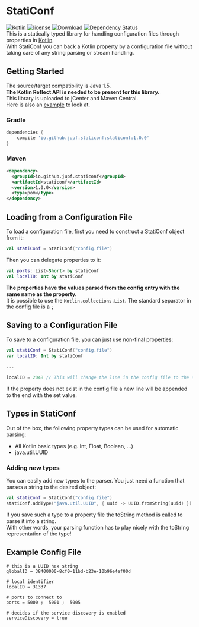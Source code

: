 # StatiConf
[![Kotlin](https://img.shields.io/badge/Kotlin-1.0.1-blue.svg?style=flat) ](https://kotlinlang.org/)[![license](https://img.shields.io/badge/license-MIT-blue.svg?style=flat) ](LICENSE)[ ![Download](https://api.bintray.com/packages/jupf/maven/StatiConf/images/download.svg) ](https://bintray.com/jupf/maven/StatiConf/_latestVersion) [![Dependency Status](https://www.versioneye.com/user/projects/57134c19fcd19a00415b1a6c/badge.svg)](https://www.versioneye.com/user/projects/57134c19fcd19a00415b1a6c)  
This is a statically typed library for handling configuration files through properties in [Kotlin](https://kotlinlang.org).  
With StatiConf you can back a Kotlin property by a configuration file without taking care of any string parsing or stream handling.   

## Getting Started
The source/target compatibility is Java 1.5.  
__The Kotlin Reflect API is needed to be present for this library.__  
This library is uploaded to jCenter and Maven Central.  
Here is also an [example](src/main/kotlin/de/jupf/staticonf/example/example.kt) to look at.

### Gradle
```gradle
dependencies {
    compile 'io.github.jupf.staticonf:staticonf:1.0.0'
}
```

### Maven
```xml
<dependency>
  <groupId>io.github.jupf.staticonf</groupId>
  <artifactId>staticonf</artifactId>
  <version>1.0.0</version>
  <type>pom</type>
</dependency>
```

## Loading from a Configuration File
To load a configuration file, first you need to construct a StatiConf object from it:  
```Kotlin
val statiConf = StatiConf("config.file")
```
Then you can delegate properties to it:
```Kotlin
val ports: List<Short> by statiConf
val localID: Int by statiConf
```
__The properties have the values parsed from the config entry with the same name as the property.__  
It is possible to use the `Kotlin.collections.List`. The standard separator in the config file is a `;`

## Saving to a Configuration File
To save to a configuration file, you can just use non-final properties:
```Kotlin
val statiConf = StatiConf("config.file")
var localID: Int by statiConf

...

localID = 2048 // This will change the line in the config file to the set value.
```
If the property does not exist in the config file a new line will be appended to the end with the set value.  

## Types in StatiConf
Out of the box, the following property types can be used for automatic parsing:
* All Kotlin basic types (e.g. Int, Float, Boolean, ...)
* java.util.UUID

### Adding new types
You can easily add new types to the parser. You just need a function that parses a string to the desired object:
```Kotlin
val statiConf = StatiConf("config.file")
statiConf.addType("java.util.UUID", { uuid -> UUID.fromString(uuid) })
```
If you save such a type to a property file the toString method is called to parse it into a string.  
With other words, your parsing function has to play nicely with the toString representation of the type!  

## Example Config File
```shell
# this is a UUID hex string
globalID = 38400000-8cf0-11bd-b23e-10b96e4ef00d

# local identifier
localID = 31337

# ports to connect to
ports = 5000 ;  5001 ;  5005

# decides if the service discovery is enabled
serviceDiscovery = true

```
